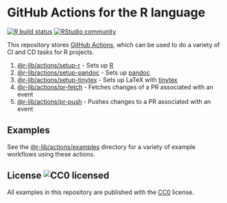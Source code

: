 # GitHub Actions for the R language

[![R build status](https://github.com/r-lib/actions/workflows/R/badge.svg)](https://github.com/r-lib/actions/actions?workflow=R)
[![RStudio community](https://img.shields.io/badge/community-github--actions-blue?style=social&logo=rstudio&logoColor=75AADB)](https://community.rstudio.com/new-topic?category=Package%20development&tags=github-actions)

This repository stores [GitHub Actions](https://github.com/features/actions), which can be used to do a variety of CI and CD tasks for R projects.

1. [@r-lib/actions/setup-r](https://github.com/r-lib/actions/tree/master/setup-r) - Sets up [R](https://r-project.org)
1. [@r-lib/actions/setup-pandoc](https://github.com/r-lib/actions/tree/master/setup-r) - Sets up [pandoc](https://pandoc.org/)
1. [@r-lib/actions/setup-tinytex](https://github.com/r-lib/actions/tree/master/setup-r) - Sets up LaTeX with [tinytex](https://yihui.name/tinytex)
1. [@r-lib/actions/pr-fetch](https://github.com/r-lib/actions/tree/master/pr-fetch) - Fetches changes of a PR associated with an event
1. [@r-lib/actions/pr-push](https://github.com/r-lib/actions/tree/master/pr-push) - Pushes changes to a PR associated with an event

## Examples

See the [@r-lib/actions/examples](https://github.com/r-lib/actions/tree/master/examples) directory
for a variety of example workflows using these actions.

## License ![CC0 licensed](https://img.shields.io/github/license/r-lib/actions)

All examples in this repository are published with the [CC0](./LICENSE) license.
